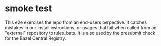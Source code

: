 # smoke test

This e2e exercises the repo from an end-users perpective.
It catches mistakes in our install instructions, or usages that fail when called from an "external" repository to rules_bats.
It is also used by the presubmit check for the Bazel Central Registry.
